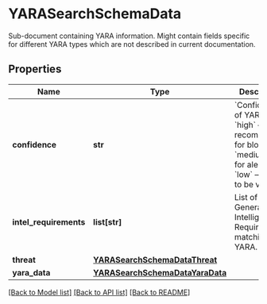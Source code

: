 # YARASearchSchemaData

Sub-document containing YARA information. Might contain fields specific for different YARA types which are not described in current documentation.

## Properties
Name | Type | Description | Notes
------------ | ------------- | ------------- | -------------
**confidence** | **str** | &#x60;Confidence&#x60; of YARA: &#x60;high&#x60; — recommended for blocking, &#x60;medium&#x60; — for alerting, &#x60;low&#x60; — needs to be verified. | 
**intel_requirements** | **list[str]** | List of General Intelligence Requirements matching this YARA. | [optional] 
**threat** | [**YARASearchSchemaDataThreat**](YARASearchSchemaDataThreat.md) |  | 
**yara_data** | [**YARASearchSchemaDataYaraData**](YARASearchSchemaDataYaraData.md) |  | 

[[Back to Model list]](../README.md#documentation-for-models) [[Back to API list]](../README.md#documentation-for-api-endpoints) [[Back to README]](../README.md)


